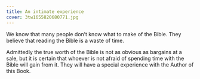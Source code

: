 ```yaml
---
title: An intimate experience
cover: 3tw1655820680771.jpg
---
```


We know that many people don’t know what to make of the Bible. They believe that reading the Bible is a waste of time.

Admittedly the true worth of the Bible is not as obvious as bargains at a sale, but it is certain that whoever is not afraid of spending time with the Bible will gain from it. They will have a special experience with the Author of this Book.